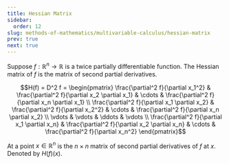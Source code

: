```yaml
---
title: Hessian Matrix
sidebar:
  order: 12
slug: methods-of-mathematics/multivariable-calculus/hessian-matrix
prev: true
next: true
---
```


Suppose $f: \mathbb{R}^n \to \mathbb{R}$ is a twice partially differentiable function. The Hessian matrix of $f$ is the matrix of second partial derivatives.

```math
H(f) = D^2 f = \begin{pmatrix}
\frac{\partial^2 f}{\partial x_1^2} &
\frac{\partial^2 f}{\partial x_2 \partial x_1} &
\cdots &
\frac{\partial^2 f}{\partial x_n \partial x_1} \\

\frac{\partial^2 f}{\partial x_1 \partial x_2} &
\frac{\partial^2 f}{\partial x_2^2} &
\cdots &
\frac{\partial^2 f}{\partial x_n \partial x_2} \\

\vdots &
\vdots &
\ddots &
\vdots \\

\frac{\partial^2 f}{\partial x_1 \partial x_n} &
\frac{\partial^2 f}{\partial x_2 \partial x_n} &
\cdots &
\frac{\partial^2 f}{\partial x_n^2}
\end{pmatrix}
```


At a point $x \in \mathbb{R}^n$ is the $n \times n$ matrix of second partial derivatives of $f$ at $x$. Denoted by $H(f)(x)$.
